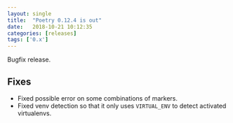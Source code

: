 ```yaml
---
layout: single
title:  "Poetry 0.12.4 is out"
date:   2018-10-21 10:12:35
categories: [releases]
tags: ['0.x']
---
```


Bugfix release.

## Fixes

- Fixed possible error on some combinations of markers.
- Fixed venv detection so that it only uses `VIRTUAL_ENV` to detect activated virtualenvs.
